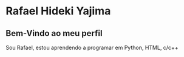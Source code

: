 # Rafael Hideki Yajima 

## Bem-Vindo ao meu perfil
Sou Rafael, estou aprendendo a programar em Python, HTML, c/c++
